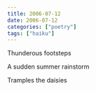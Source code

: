 ```yaml
---
title: 2006-07-12
date: 2006-07-12
categories: ["poetry"]
tags: ["haiku"]
---
```

Thunderous footsteps

A sudden summer rainstorm

Tramples the daisies
